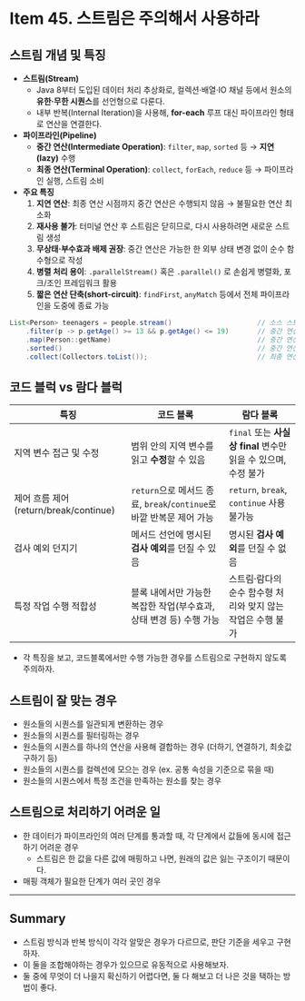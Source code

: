 # Item 45. 스트림은 주의해서 사용하라
## 스트림 개념 및 특징
- **스트림(Stream)**
    - Java 8부터 도입된 데이터 처리 추상화로, 컬렉션·배열·IO 채널 등에서 원소의 **유한·무한 시퀀스**를 선언형으로 다룬다.
    - 내부 반복(Internal Iteration)을 사용해, **for-each** 루프 대신 파이프라인 형태로 연산을 연결한다.
- **파이프라인(Pipeline)**
    - **중간 연산(Intermediate Operation)**: `filter`, `map`, `sorted` 등 → **지연(lazy)** 수행
    - **최종 연산(Terminal Operation)**: `collect`, `forEach`, `reduce` 등 → 파이프라인 실행, 스트림 소비
- **주요 특징**
    1. **지연 연산**: 최종 연산 시점까지 중간 연산은 수행되지 않음 → 불필요한 연산 최소화
    2. **재사용 불가**: 터미널 연산 후 스트림은 닫히므로, 다시 사용하려면 새로운 스트림 생성
    3. **무상태·부수효과 배제 권장**: 중간 연산은 가능한 한 외부 상태 변경 없이 순수 함수형으로 작성
    4. **병렬 처리 용이**: `.parallelStream()` 혹은 `.parallel()` 로 손쉽게 병렬화, 포크/조인 프레임워크 활용
    5. **짧은 연산 단축(short-circuit)**: `findFirst`, `anyMatch` 등에서 전체 파이프라인을 도중에 종료 가능


```java
List<Person> teenagers = people.stream()                     // 소스 스트림
    .filter(p -> p.getAge() >= 13 && p.getAge() <= 19)       // 중간 연산: 필터링
    .map(Person::getName)                                    // 중간 연산: 매핑
    .sorted()                                                // 중간 연산: 정렬
    .collect(Collectors.toList());                           // 최종 연산: 수집
```


## 코드 블럭 vs 람다 블럭
| 특징                         | 코드 블록                                    | 람다 블록                                                   |
|----------------------------|-------------------------------------------|-----------------------------------------------------------|
| 지역 변수 접근 및 수정            | 범위 안의 지역 변수를 읽고 **수정**할 수 있음            | `final` 또는 **사실상 final** 변수만 읽을 수 있으며, 수정 불가         |
| 제어 흐름 제어(return/break/continue) | `return`으로 메서드 종료, `break`/`continue`로 바깥 반복문 제어 가능 | `return`, `break`, `continue` 사용 불가능                       |
| 검사 예외 던지기               | 메서드 선언에 명시된 **검사 예외**를 던질 수 있음         | 명시된 **검사 예외**를 던질 수 없음                            |
| 특정 작업 수행 적합성            | 블록 내에서만 가능한 복잡한 작업(부수효과, 상태 변경 등) 수행 가능 | 스트림·람다의 순수 함수형 처리와 맞지 않는 작업은 수행 불가               |


- 각 특징을 보고, 코드블록에서만 수행 가능한 경우를 스트림으로 구현하지 않도록 주의하자.


## 스트림이 잘 맞는 경우
- 원소들의 시퀀스를 일관되게 변환하는 경우
- 원소들의 시퀀스를 필터링하는 경우
- 원소들의 시퀀스를 하나의 연산을 사용해 결합하는 경우 (더하기, 연결하기, 최솟값 구하기 등)
- 원소들의 시퀀스를 컬렉션에 모으는 경우 (ex. 공통 속성을 기준으로 묶을 때)
- 원소들의 시퀀스에서 특정 조건을 만족하는 원소를 찾는 경우


## 스트림으로 처리하기 어려운 일
- 한 데이터가 파이프라인의 여러 단계를 통과할 때, 각 단계에서 값들에 동시에 접근하기 어려운 경우
  - 스트림은 한 값을 다른 값에 매핑하고 나면, 원래의 값은 잃는 구조이기 때문이다.
- 매핑 객체가 필요한 단계가 여러 곳인 경우


---
## Summary
- 스트림 방식과 반복 방식이 각각 알맞은 경우가 다르므로, 판단 기준을 세우고 구현하자.
- 이 둘을 조합해야하는 경우가 있으므로 유동적으로 사용해보자.
- 둘 중에 무엇이 더 나을지 확신하기 어렵다면, 둘 다 해보고 더 나은 것을 택하는 방법이 좋다.